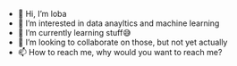 - 👋 Hi, I’m loba
- 👀 I’m interested in data anayltics and machine learning
- 🌱 I’m currently learning stuff😅
- 💞️ I’m looking to collaborate on those, but not yet actually
- 📫 How to reach me, why would you want to reach me?

<!---
developloba/developloba is a ✨ special ✨ repository because its `README.md` (this file) appears on your GitHub profile.
You can click the Preview link to take a look at your changes.
--->
